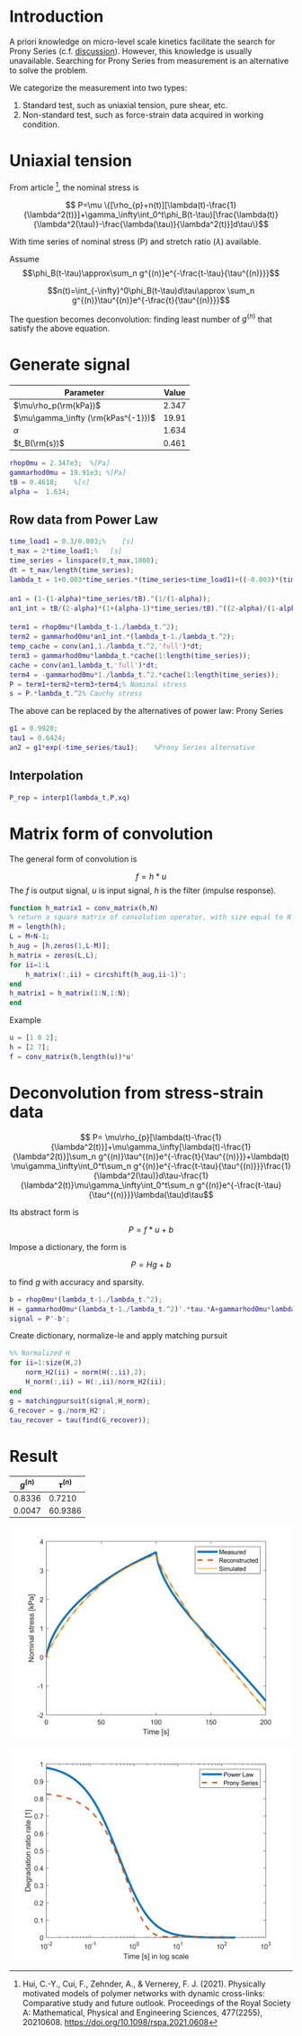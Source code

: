 # Introduction
A priori knowledge on micro-level scale kinetics facilitate the search for Prony Series (c.f. [discussion][search_PS_from_kinetics]). However, this knowledge is usually unavailable. Searching for Prony Series from measurement is an alternative to solve the problem. 

We categorize the measurement into two types:
1. Standard test, such as uniaxial tension, pure shear, etc.
2. Non-standard test, such as force-strain data acquired in working condition.

# Uniaxial tension
From article [^physical_gel], the nominal stress is
[^physical_gel]: Hui, C.-Y., Cui, F., Zehnder, A., & Vernerey, F. J. (2021). Physically motivated models of polymer networks with dynamic cross-links: Comparative study and future outlook. Proceedings of the Royal Society A: Mathematical, Physical and Engineering Sciences, 477(2255), 20210608. https://doi.org/10.1098/rspa.2021.0608

$$ P=\mu \{[\rho_{p}+n(t)][\lambda(t)-\frac{1}{\lambda^2(t)}]+\gamma_\infty\int_0^t\phi_B(t-\tau)[\frac{\lambda(t)}{\lambda^2(\tau)}-\frac{\lambda(\tau)}{\lambda^2(t)}]d\tau\}$$

With time series of nominal stress (P) and stretch ratio ($\lambda$) available.

Assume
$$\phi_B(t-\tau)\approx\sum_n g^{(n)}e^{-\frac{t-\tau}{\tau^{(n)}}}$$

$$n(t)=\int_{-\infty}^0\phi_B(t-\tau)d\tau\approx \sum_n g^{(n)}\tau^{(n)}e^{-\frac{t}{\tau^{(n)}}}$$

The question becomes deconvolution: finding least number of $g^{(n)}$ that satisfy the above equation.

# Generate signal
| Parameter | Value |
| --------- | ----- |
| $\mu\rho_p(\rm{kPa})$ | $2.347$ |
| $\mu\gamma_\infty (\rm{kPas^{-1}})$ | $19.91$ |
| $\alpha$ | $1.634$ |
| $t_B(\rm{s})$ | $0.461$ |

```matlab
rhop0mu = 2.347e3;  %[Pa]
gammarhod0mu = 19.91e3; %[Pa]
tB = 0.4618;    %[s]
alpha =  1.634;
```
## Row data from Power Law
```matlab
time_load1 = 0.3/0.003;%    [s]
t_max = 2*time_load1;%   [s]
time_series = linspace(0,t_max,1000);
dt = t_max/length(time_series);
lambda_t = 1+0.003*time_series.*(time_series<time_load1)+((-0.003)*(time_series-time_load1)+0.003*time_load1).*(time_series>=time_load1);%    [1]

an1 = (1-(1-alpha)*time_series/tB).^(1/(1-alpha));
an1_int = tB/(2-alpha)*(1+(alpha-1)*time_series/tB).^((2-alpha)/(1-alpha));

term1 = rhop0mu*(lambda_t-1./lambda_t.^2);
term2 = gammarhod0mu*an1_int.*(lambda_t-1./lambda_t.^2);
temp_cache = conv(an1,1./lambda_t.^2,'full')*dt;
term3 = gammarhod0mu*lambda_t.*cache(1:length(time_series));
cache = conv(an1,lambda_t,'full')*dt;
term4 = -gammarhod0mu*1./lambda_t.^2.*cache(1:length(time_series));
P = term1+term2+term3+term4;% Nominal stress
s = P.*lambda_t.^2% Cauchy stress
```
The above can be replaced by the alternatives of power law: Prony Series
```matlab
g1 = 0.9928;
tau1 = 0.6424;
an2 = g1*exp(-time_series/tau1);    %Prony Series alternative
```
## Interpolation
```matlab
P_rep = interp1(lambda_t,P,xq)
```
# Matrix form of convolution
The general form of convolution is

$$f=h*u$$
The $f$ is output signal, $u$ is input signal, $h$ is the filter (impulse response).

```matlab
function h_matrix1 = conv_matrix(h,N)
% return a square matrix of convolution operator, with size equal to N
M = length(h);
L = M+N-1;
h_aug = [h,zeros(1,L-M)];
h_matrix = zeros(L,L);
for ii=1:L
    h_matrix(:,ii) = circshift(h_aug,ii-1)';
end
h_matrix1 = h_matrix(1:N,1:N);
end
```
Example
```matlab
u = [1 0 2];
h = [2 7];
f = conv_matrix(h,length(u))*u'
```

# Deconvolution from stress-strain data

$$ P= \mu\rho_{p}[\lambda(t)-\frac{1}{\lambda^2(t)}]+\mu\gamma_\infty[\lambda(t)-\frac{1}{\lambda^2(t)}]\sum_n g^{(n)}\tau^{(n)}e^{-\frac{t}{\tau^{(n)}}}+\lambda(t) \mu\gamma_\infty\int_0^t\sum_n g^{(n)}e^{-\frac{t-\tau}{\tau^{(n)}}}\frac{1}{\lambda^2(\tau)}d\tau-\frac{1}{\lambda^2(t)}\mu\gamma_\infty\int_0^t\sum_n g^{(n)}e^{-\frac{t-\tau}{\tau^{(n)}}}\lambda(\tau)d\tau$$

Its abstract form is

$$P=f*u+b$$

Impose a dictionary, the form is

$$P=Hg+b$$

to find $g$ with accuracy and sparsity.
```matlab
b = rhop0mu*(lambda_t-1./lambda_t.^2);
H = gammarhod0mu*(lambda_t-1./lambda_t.^2)'.*tau.*A+gammarhod0mu*lambda_t'.*conv_matrix(1./lambda_t.^2,length(time_series))*dt*A-gammarhod0mu*(1./lambda_t.^2)'.*conv_matrix(lambda_t,length(time_series))*dt*A;
signal = P'-b';
```
Create dictionary, normalize-le and apply matching pursuit
```matlab
%% Normalized H
for ii=1:size(H,2)
    norm_H2(ii) = norm(H(:,ii),2);
    H_norm(:,ii) = H(:,ii)/norm_H2(ii);
end
g = matchingpursuit(signal,H_norm);
G_recover = g./norm_H2';
tau_recover = tau(find(G_recover));
```
# Result

| $g^{(n)}$ | $\tau^{(n)}$ |
| --- | --- |
| $0.8336$ |$0.7210$|
| $0.0047$ |$60.9386$|

![measurement_reconstruction_simulation](./resource2/measure_recon_sim.jpg)

![prony_series_recon](./resource2/prony_recon.jpg)



[search_PS_from_kinetics]: ./search_PS_from_kinetics.md
